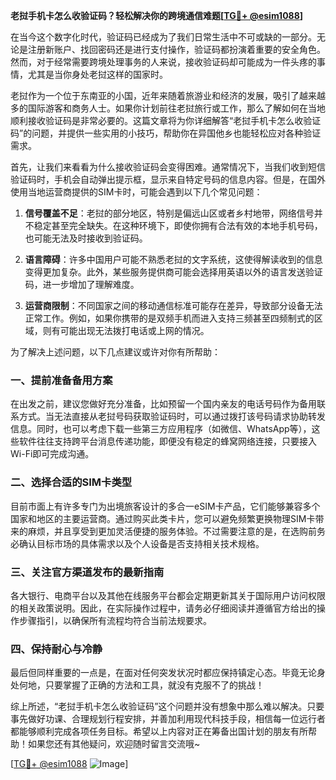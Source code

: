 **老挝手机卡怎么收验证码？轻松解决你的跨境通信难题[[TG💪+ @esim1088](https://t.me/s/esim1088)]**

在当今这个数字化时代，验证码已经成为了我们日常生活中不可或缺的一部分。无论是注册新账户、找回密码还是进行支付操作，验证码都扮演着重要的安全角色。然而，对于经常需要跨境处理事务的人来说，接收验证码却可能成为一件头疼的事情，尤其是当你身处老挝这样的国家时。

老挝作为一个位于东南亚的小国，近年来随着旅游业和经济的发展，吸引了越来越多的国际游客和商务人士。如果你计划前往老挝旅行或工作，那么了解如何在当地顺利接收验证码是非常必要的。这篇文章将为你详细解答“老挝手机卡怎么收验证码”的问题，并提供一些实用的小技巧，帮助你在异国他乡也能轻松应对各种验证需求。

首先，让我们来看看为什么接收验证码会变得困难。通常情况下，当我们收到短信验证码时，手机会自动弹出提示框，显示来自特定号码的信息内容。但是，在国外使用当地运营商提供的SIM卡时，可能会遇到以下几个常见问题：

1. **信号覆盖不足**：老挝的部分地区，特别是偏远山区或者乡村地带，网络信号并不稳定甚至完全缺失。在这种环境下，即使你拥有合法有效的本地手机号码，也可能无法及时接收到验证码。

2. **语言障碍**：许多中国用户可能不熟悉老挝的文字系统，这使得解读收到的信息变得更加复杂。此外，某些服务提供商可能会选择用英语以外的语言发送验证码，进一步增加了理解难度。

3. **运营商限制**：不同国家之间的移动通信标准可能存在差异，导致部分设备无法正常工作。例如，如果你携带的是双频手机而进入支持三频甚至四频制式的区域，则有可能出现无法拨打电话或上网的情况。

为了解决上述问题，以下几点建议或许对你有所帮助：

### 一、提前准备备用方案

在出发之前，建议您做好充分准备，比如预留一个国内亲友的电话号码作为备用联系方式。当无法直接从老挝号码获取验证码时，可以通过拨打该号码请求协助转发信息。同时，也可以考虑下载一些第三方应用程序（如微信、WhatsApp等），这些软件往往支持跨平台消息传递功能，即便没有稳定的蜂窝网络连接，只要接入Wi-Fi即可完成沟通。

### 二、选择合适的SIM卡类型

目前市面上有许多专门为出境旅客设计的多合一eSIM卡产品，它们能够兼容多个国家和地区的主要运营商。通过购买此类卡片，您可以避免频繁更换物理SIM卡带来的麻烦，并且享受到更加灵活便捷的服务体验。不过需要注意的是，在选购前务必确认目标市场的具体需求以及个人设备是否支持相关技术规格。

### 三、关注官方渠道发布的最新指南

各大银行、电商平台以及其他在线服务平台都会定期更新其关于国际用户访问权限的相关政策说明。因此，在实际操作过程中，请务必仔细阅读并遵循官方给出的操作步骤指引，以确保所有流程均符合当前法规要求。

### 四、保持耐心与冷静

最后但同样重要的一点是，在面对任何突发状况时都应保持镇定心态。毕竟无论身处何地，只要掌握了正确的方法和工具，就没有克服不了的挑战！

综上所述，“老挝手机卡怎么收验证码”这个问题并没有想象中那么难以解决。只要事先做好功课、合理规划行程安排，并善加利用现代科技手段，相信每一位远行者都能够顺利完成各项任务目标。希望以上内容对正在筹备出国计划的朋友有所帮助！如果您还有其他疑问，欢迎随时留言交流哦~

[[TG💪+ @esim1088](https://t.me/s/esim1088) ![Image](https://i.postimg.cc/4NQfJmqS/Snipaste-2025-05-13-00-14-12.png)]